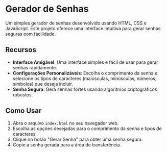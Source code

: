 # Gerador de Senhas

Um simples gerador de senhas desenvolvido usando HTML, CSS e JavaScript. Este projeto oferece uma interface intuitiva para gerar senhas seguras com facilidade.



## Recursos

- **Interface Amigável**: Uma interface simples e fácil de usar para gerar senhas rapidamente.
- **Configurações Personalizáveis**: Escolha o comprimento da senha e selecione os tipos de caracteres (maiúsculas, minúsculas, números, símbolos) que deseja incluir.
- **Senha Segura**: Gera senhas fortes usando algoritmos criptográficos robustos.

## Como Usar

1. Abra o arquivo `index.html` no seu navegador web.
2. Escolha as opções desejadas para o comprimento da senha e tipos de caracteres.
3. Clique no botão "Gerar Senha" para obter uma senha segura.
4. Copie a senha gerada para a área de transferência.

